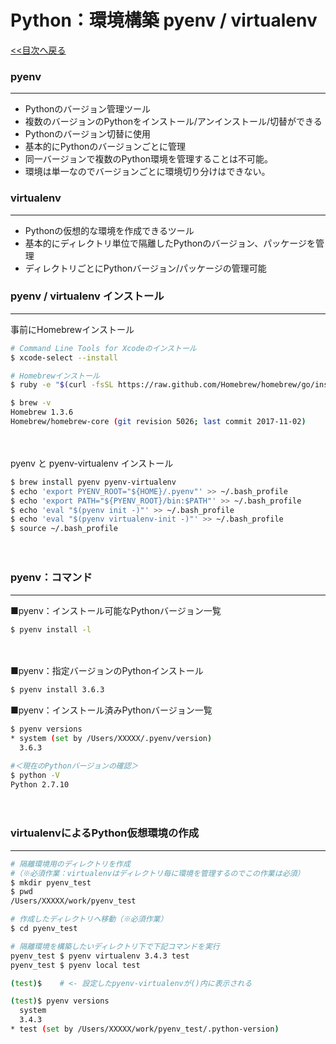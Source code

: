 # Python：環境構築 pyenv / virtualenv
  
[&lt;&lt;目次へ戻る](https://github.com/kenshin-itahana/docs-python/blob/master/README.md)
  

### pyenv
---
- Pythonのバージョン管理ツール
- 複数のバージョンのPythonをインストール/アンインストール/切替ができる
- Pythonのバージョン切替に使用
- 基本的にPythonのバージョンごとに管理
- 同一バージョンで複数のPython環境を管理することは不可能。
- 環境は単一なのでバージョンごとに環境切り分けはできない。
　
　

### virtualenv
---
- Pythonの仮想的な環境を作成できるツール
- 基本的にディレクトリ単位で隔離したPythonのバージョン、パッケージを管理
- ディレクトリごとにPythonバージョン/パッケージの管理可能
　
　


### pyenv / virtualenv インストール
---
事前にHomebrewインストール

```bash
# Command Line Tools for Xcodeのインストール
$ xcode-select --install

# Homebrewインストール
$ ruby -e "$(curl -fsSL https://raw.github.com/Homebrew/homebrew/go/install)"

$ brew -v
Homebrew 1.3.6
Homebrew/homebrew-core (git revision 5026; last commit 2017-11-02)

```

　

pyenv と pyenv-virtualenv インストール

```bash
$ brew install pyenv pyenv-virtualenv
$ echo 'export PYENV_ROOT="${HOME}/.pyenv"' >> ~/.bash_profile
$ echo 'export PATH="${PYENV_ROOT}/bin:$PATH"' >> ~/.bash_profile
$ echo 'eval "$(pyenv init -)"' >> ~/.bash_profile
$ echo 'eval "$(pyenv virtualenv-init -)"' >> ~/.bash_profile
$ source ~/.bash_profile
```

　
　
### pyenv：コマンド
---

■pyenv：インストール可能なPythonバージョン一覧

```bash
$ pyenv install -l
```

　

■pyenv：指定バージョンのPythonインストール

```bash
$ pyenv install 3.6.3
```

  
■pyenv：インストール済みPythonバージョン一覧

```bash
$ pyenv versions
* system (set by /Users/XXXXX/.pyenv/version)
  3.6.3

#＜現在のPythonバージョンの確認＞
$ python -V
Python 2.7.10

```

　
　
　
### virtualenvによるPython仮想環境の作成
---

```bash
# 隔離環境用のディレクトリを作成
#（※必須作業：virtualenvはディレクトリ毎に環境を管理するのでこの作業は必須）
$ mkdir pyenv_test
$ pwd
/Users/XXXXX/work/pyenv_test

# 作成したディレクトリへ移動（※必須作業）
$ cd pyenv_test

# 隔離環境を構築したいディレクトリ下で下記コマンドを実行
pyenv_test $ pyenv virtualenv 3.4.3 test
pyenv_test $ pyenv local test

(test)$    # <- 設定したpyenv-virtualenvが()内に表示される

(test)$ pyenv versions
  system
  3.4.3
* test (set by /Users/XXXXX/work/pyenv_test/.python-version)
```


